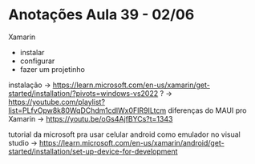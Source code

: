 # Anotações Aula 39 - 02/06

Xamarin

- instalar
- configurar
- fazer um projetinho

instalação -> https://learn.microsoft.com/en-us/xamarin/get-started/installation/?pivots=windows-vs2022
? -> https://youtube.com/playlist?list=PLfvOpw8k80WqDChdm1cdlWx0FIR9ILtcm
diferenças do MAUI pro Xamarin -> https://youtu.be/oGs4AjfBYCs?t=1343

tutorial da microsoft pra usar celular android como emulador no visual studio -> https://learn.microsoft.com/en-us/xamarin/android/get-started/installation/set-up-device-for-development

